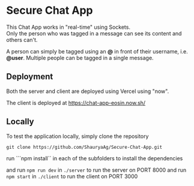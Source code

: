 # Secure Chat App

This Chat App works in "real-time" using Sockets.  
Only the person who was tagged in a message can see its content and others can't.  

A person can simply be tagged using an **@** in front of their username, i.e. **@user**.
Multiple people can be tagged in a single message.

## Deployment

Both the server and client are deployed using Vercel using "now".

The client is deployed at https://chat-app-eosin.now.sh/

## Locally

To test the application locally, simply clone the repository 
```
git clone https://github.com/ShauryaAg/Secure-Chat-App.git
```

run ```npm install`` in each of the subfolders to install the dependencies

and run ```npm run dev``` in ```./server``` to run the server on PORT 8000
and run ```npm start``` in ```./client``` to run the client on PORT 3000